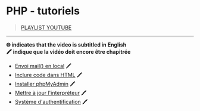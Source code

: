 # PHP - tutoriels

> [PLAYLIST YOUTUBE](https://www.youtube.com/playlist?list=PLrSOXFDHBtfEgg_cDMFLWj3hmdG9_2MR2)

---

**🌐 indicates that the video is subtitled in English**<br>
**🖍 indique que la vidéo doit encore être chapitrée**

+ [Envoi mail() en local](https://www.youtube.com/watch?v=Fywr8gIVdLY) 🖍
+ [Inclure code dans HTML](https://www.youtube.com/watch?v=n6nid7YgvxI) 🖍
+ [Installer phpMyAdmin](https://www.youtube.com/watch?v=S0mR_Gl7Rg4) 🖍
+ [Mettre à jour l'interpréteur](https://www.youtube.com/watch?v=wPFqy_QvWjs) 🖍
+ [Système d'authentification](https://www.youtube.com/watch?v=u5HqEgBxtss) 🖍
